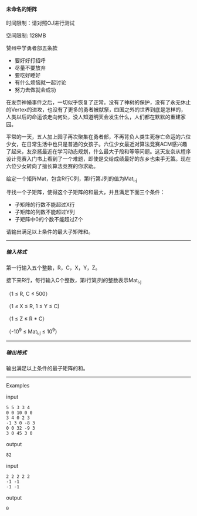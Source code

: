 #### 未命名的矩阵



时间限制：请对照OJ进行测试

空间限制:  128MB


赞州中学勇者部五条款

- 要好好打招呼
- 尽量不要放弃
- 要吃好睡好
- 有什么烦恼就一起讨论
- 努力去做就会成功

在友奈神婚事件之后，一切似乎恢复了正常。没有了神树的保护，没有了永无休止的Vertex的进攻，也没有了更多的勇者被献祭，四国之外的世界到底是怎样的，人类以后的命运该走向何处，没人知道明天会发生什么，人们都在默默的重建家园。

平常的一天，五人加上园子再次聚集在勇者部，不再背负人类生死存亡命运的六位少女，在日常生活中也只是普通的女孩子。六位少女最近对算法竞赛ACM感兴趣了起来，友奈酱最近在学习动态规划，什么最大子段和等等问题。这天友奈从程序设计竞赛入门书上看到了一个难题，即使是交给成绩最好的东乡也束手无策。现在六位少女转向了擅长算法竞赛的你求助。

给定一个矩阵Mat，包含R行C列，第I行第J列的值为Mat<sub>i</sub>,<sub>j</sub>

寻找一个子矩阵，使得这个子矩阵的和最大，并且满足下面三个条件：

- 子矩阵的行数不能超过X行
- 子矩阵的列数不能超过Y列
- 子矩阵中0的个数不能超过Z个

请输出满足以上条件的最大子矩阵和。

---

##### 输入格式

第一行输入五个整数，R，C，X，Y，Z。

接下来R行，每行输入C个整数，第i行第j列的整数表示Mat<sub>i</sub>,<sub>j</sub>

（1 ≤ R, C ≤ 500）

（1 ≤ X ≤ R, 1 ≤ Y ≤ C)

（1 ≤ Z ≤ R * C）

（-10<sup>9</sup> ≤ Mat<sub>i</sub>,<sub>j</sub> ≤ 10<sup>9</sup>）

---

##### 输出格式

输出满足以上条件的最子矩阵的和。

---

Examples

input

```
5 5 3 3 4
0 0 10 0 0
3 4 0 2 3
-1 3 0 -8 3
0 0 32 -9 3
3 0 45 3 0
```

output

```
82
```

input

```
2 2 2 2 2
-1 -1
-1 -1
```

output

```
0
```

